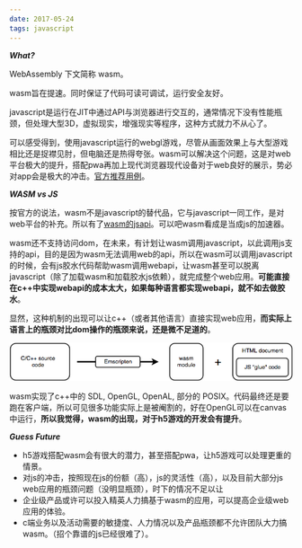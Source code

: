 ```yaml
---
date: 2017-05-24
tags: javascript
---
```


***What?***

WebAssembly 下文简称 wasm。

wasm旨在提速。同时保证了代码可读可调试，运行安全友好。

javascript是运行在JIT中通过API与浏览器进行交互的，通常情况下没有性能瓶颈，但处理大型3D，虚拟现实，增强现实等程序，这种方式就力不从心了。

可以感受得到，使用javascript运行的webgl游戏，尽管从画面效果上与大型游戏相比还是捉襟见肘，但电脑还是热得夸张。wasm可以解决这个问题，这是对web平台极大的提升，搭配pwa再加上现代浏览器现代设备对于web良好的展示，势必对app会是极大的冲击。[官方推荐用例](http://webassembly.org/docs/use-cases/)。

***WASM vs JS***

按官方的说法，wasm不是javascript的替代品，它与javascript一同工作，是对web平台的补充。所以有了[wasm的jsapi](https://developer.mozilla.org/en-US/docs/Web/JavaScript/Reference/Global_Objects/WebAssembly)。可以吧wasm看成是当成js的加速器。

wasm还不支持访问dom，在未来，有计划让wasm调用javascript，以此调用js支持的api，目的是因为wasm无法调用web的api，所以在wasm可以调用javascript的时候，会有js胶水代码帮助wasm调用webapi，让wasm甚至可以脱离javascript（除了加载wasm和加载胶水js依赖），就完成整个web应用。**可能直接在c++中实现webapi的成本太大，如果每种语言都实现webapi，就不如去做胶水**。

显然，这种机制的出现可以让c++（或者其他语言）直接实现web应用，**而实际上语言上的瓶颈对比dom操作的瓶颈来说，还是微不足道的**。

![](/images/1497775356il.png)


wasm实现了c++中的 SDL, OpenGL, OpenAL, 部分的 POSIX。代码最终还是要跑在客户端，所以可见很多功能实际上是被阉割的，好在OpenGL可以在canvas中运行，**所以我觉得，wasm的出现，对于h5游戏的开发会有提升**。

***Guess Future***

- h5游戏搭配wasm会有很大的潜力，甚至搭配pwa，让h5游戏可以处理更重的情景。
- 对js的冲击，按照现在js的份额（高），js的灵活性（高），以及目前大部分js web应用的瓶颈问题（没明显瓶颈），时下的情况不足以让
- 企业级产品或许可以投入精英人力搞基于wasm的应用，可以提高企业级web应用的体验。
- c端业务以及活动需要的敏捷度、人力情况以及产品瓶颈都不允许团队大力搞wasm。（招个靠谱的js已经很难了）。




